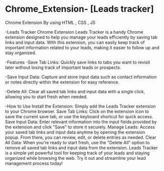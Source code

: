 # Chrome_Extension- [Leads tracker]
Chrome Extension By using HTML , CSS , JS

-Leads Tracker Chrome Extension
  Leads Tracker is a handy Chrome extension designed to help you manage your leads efficiently by saving tab links and input data. With this extension, you can easily keep track of important information        related to your leads, making it easier to follow up and stay organized.

-Features
  -Save Tab Links: Quickly save links to tabs you want to revisit later without losing track of important leads or prospects.
  
  -Save Input Data: Capture and store input data such as contact information or notes directly within the extension for easy reference.

  -Delete All: Clear all saved tab links and input data with a single click, allowing you to start fresh when needed.

-How to Use
  Install the Extension: Simply add the Leads Tracker extension to your Chrome browser.
  Save Tab Links: Click on the extension icon to save the current save tab, or use the keyboard shortcut for quick access.
  Save Input Data: Enter relevant information into the input fields provided by the extension and click "Save" to store it securely.
  Manage Leads: Access your saved tab links and input data anytime by opening the extension popup. From there, you can review, edit, or delete entries as needed.
  Clear All Data: When you're ready to start fresh, use the "Delete All" option to remove all saved tab links and input data from the extension.
  Leads Tracker is a simple yet powerful tool for keeping track of your leads and staying organized while browsing the web. Try it out and streamline your lead management process today!


